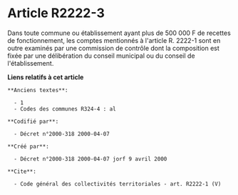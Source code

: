 # Article R2222-3

Dans toute commune ou établissement ayant plus de 500 000 F de recettes de fonctionnement, les comptes mentionnés à l'article
R. 2222-1 sont en outre examinés par une commission de contrôle dont la composition est fixée par une délibération du conseil
municipal ou du conseil de l'établissement.

**Liens relatifs à cet article**

	**Anciens textes**:

	  - 1
	  - Codes des communes R324-4 : al

	**Codifié par**:

	  - Décret n°2000-318 2000-04-07

	**Créé par**:

	  - Décret n°2000-318 2000-04-07 jorf 9 avril 2000

	**Cite**:

	  - Code général des collectivités territoriales - art. R2222-1 (V)

